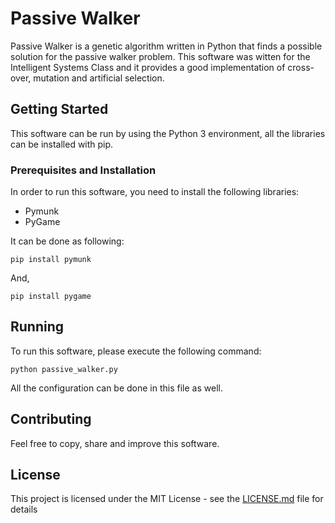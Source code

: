 # Passive Walker

Passive Walker is a genetic algorithm written in Python that finds a possible solution for the passive walker problem.
This software was witten for the Intelligent Systems Class and it provides a good implementation of cross-over, mutation and artificial selection.

## Getting Started

This software can be run by using the Python 3 environment, all the libraries can be installed with pip.

### Prerequisites and Installation

In order to run this software, you need to install the following libraries:

- Pymunk
- PyGame

It can be done as following:

```
pip install pymunk

```
And,

```
pip install pygame

```

## Running

To run this software, please execute the following command:

```
python passive_walker.py

```

All the configuration can be done in this file as well.


## Contributing

Feel free to copy, share and improve this software.


## License

This project is licensed under the MIT License - see the [LICENSE.md](LICENSE.md) file for details
